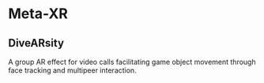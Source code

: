 # Meta-XR
## DiveARsity
A group AR effect for video calls facilitating game object movement through face tracking and multipeer interaction.

